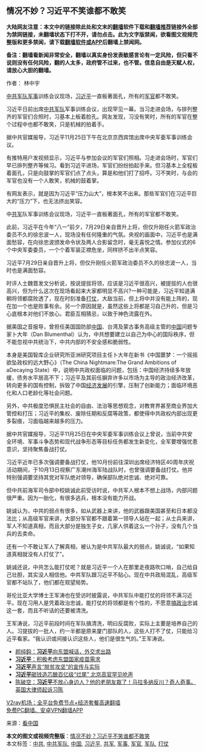  <h2>情况不妙？习近平不笑谁都不敢笑</h2> <p class="notice"><b>大陆网友注意：本文中的链接除此处和文末的<a href="https://github.com/bannedbook/fanqiang" >翻墙</a>软件下载和<a href="https://github.com/killgcd/justmysocks/blob/master/README.md">翻墙推荐</a>链接外全部为禁网链接，未翻墙状态下打不开，请勿点击。此为文字版禁闻，欲看图文视频完整版和更多禁闻，请下载<a href="https://github.com/bannedbook/fanqiang">翻墙软件或APP</a>后翻墙上禁闻网。</p><p>备注：翻墙看新闻非常安全，翻墙以真实身份发表敏感言论有一定风险，但只看不说则没有任何风险，翻的人太多，政府管不过来，也不管。信息自由是天赋人权，请放心大胆的翻墙。</b></p>  <div class="entry"> <p>作者： 林中宇</p> <p id="conimg"><a href="https://www.bannedbook.org/bnews/tag/%e4%b8%ad%e5%85%b1/" class="st_tag internal_tag" rel="tag" title="标签 中共 下的日志">中共</a><a href="https://www.bannedbook.org/bnews/tag/%E5%86%9B%E9%98%9F/" class="st_tag internal_tag" rel="tag" title="标签 军队 下的日志">军队</a><a href="https://www.bannedbook.org/bnews/tag/%E5%86%9B%E4%BA%8B/" class="st_tag internal_tag" rel="tag" title="标签 军事 下的日志">军事</a>训练会议现场，<a href="https://www.bannedbook.org/bnews/tag/%e4%b9%a0%e8%bf%91%e5%b9%b3/" class="st_tag internal_tag" rel="tag" title="标签 习近平 下的日志">习近平</a>一直板著面孔，所有的<a href="https://www.bannedbook.org/bnews/tag/%E5%86%9B%E5%AE%98/" class="st_tag internal_tag" rel="tag" title="标签 军官 下的日志">军官</a>都不敢笑。</p> <p>习近平日前出席<a href="https://www.bannedbook.org/bnews/tag/%e4%b8%ad%e5%85%b1%e5%86%9b%e9%98%9f/" class="st_tag internal_tag" rel="tag" title="标签 中共军队 下的日志">中共军队</a>军事训练会议，出现罕见一幕。当习走进会场，与排列整齐的军官们合照时，习基本上板着脸孔。网友发现，习没有笑时，所有的军官在整个过程中也都不敢笑，只是机械的拍着手。</p> <p>据中共官媒报导，习近平11月25日下午在北京京西宾馆出席中央军委军事训练会议。</p> <p>有推特用户发视频显示，习近平与参加会议的军官们照相。习走进会场时，军官们早已排列整齐等候习。看到习近平进场，军官们纷纷拍起手来。但习基本上全程板着面孔，只是向鼓掌的军官们点了点头，算是和他们打了招呼。习不笑时，与会的军官也没有一个人敢笑，机械的鼓着掌。</p>  <p>有网友表示，就是因为习近平“压力山大”，根本笑不出来。那些军官们在习近平巨大的“压力”下，也无法挤出笑容。</p> <p>中<a href="https://www.bannedbook.org/bnews/tag/%e5%85%b1%e5%86%9b/" class="st_tag internal_tag" rel="tag" title="标签 共军 下的日志">共军</a>队军事训练会议现场，习近平一直板著面孔，所有的军官都不敢笑。</p> <p>此前，习近平在今年“八一”前夕，7月29日亲自晋升上将，但仅升刚任火箭军政治委员不久的徐忠波一人，现场没有任何隆重的气氛。央视的画面中，习近平也是满面愁容，在向徐忠波颁发命令状及两人合影留念时，毫无喜悦之情。参加仪式的6个中央军委委员，一个个着军装正襟危坐，同样挤不出半点笑容。</p> <p>习近平7月29日亲自晋升上将，但仅升刚任火箭军政治委员不久的徐忠波一人，当时也是满面愁容。</p> <p>时评人士魏晋发文分析说，按说提拔将领，应该是习近平很高兴，被提拔的人也很高兴，但为什么这次在现场看起来大家都明显不高兴?一种可能是，习近平知道满朝将领都腐败透了，现在时刻准备<a href="https://www.bannedbook.org/bnews/tag/%E6%89%93%E4%BB%97/" class="st_tag internal_tag" rel="tag" title="标签 打仗 下的日志">打仗</a>，大敌当前，但上将中并没有能上阵的，现在加一个也是败事有余。另一个原因就是，虽然这些上将都是习自己升的，但是习心底根本对他们不放心。君臣互相猜忌，以致于神色流露在外。</p>  <p>据美国之音报导，曾担任美国国防部<span class='wp_keywordlink_affiliate'><a href="https://www.bannedbook.org/" title="中国" target="_blank">中国</a></span>、台湾及蒙古事务高级主管的<a href="https://www.bannedbook.org/bnews/tag/%E4%B8%AD%E5%9B%BD/" class="st_tag internal_tag" rel="tag" title="标签 中国 下的日志">中国</a>问题专家卜大年（Dan Blumenthal）认为，中共想要建立以自己为中心的国际秩序，但不能忽视中共统治下，中共内部的不安全感和脆弱性。</p> <p>本身是美国智库企业研究所亚洲研究项目主任卜大年在新书《中国噩梦：一个摇摇欲坠政权的远大野心》（The China Nightmare:The Grand Ambitions of aDecaying State）中，说明中共政权面临的问题，包括：中国经济持续多年放缓，债务水平居高不下；习近平及其前任摒弃许多以市场为主导的政治经济改革，转向更多的国有控制，拆毁了中国<span class='wp_keywordlink'><a href="https://www.bannedbook.org/forum2/topic869.html" title="宪政、法治和经济发展——走向市场经济的制度保障" target="_blank">经济发展</a></span>的引擎，压制了创新能力；面临环境恶化和人口老龄化等社会问题。</p> <p>另外，中共极度恐惧民主社会的自由、法治等思想观念，对教育界甚至商业界加大管控和打压；习近平的集权、废除任期和反腐等政策，都使得中共政权内部出现更多裂痕，习面临越来越多的压力。</p> <p>据中共官媒报导，习近平11月25日在中央军委军事训练会议上曾说，当前中共安全环境、军事斗争态势和现代战争形态等目标任务都发生新变化，全军要增强忧患意识，坚持聚焦备战打仗。</p> <p>习近平近年已多次强调要备战打仗，他10月份前往深圳出席经济特区40周年庆祝活动期间，于10月13日视察广东潮州海军陆战队时，也曾强调要备战打仗。他并特别强调要坚持其党对军队绝对领导，确保部队绝对忠诚、绝对可靠。</p>  <p>但中共前海军司令部中校姚诚此前受访时说，中共军人根本不想上战场，内部问题很严重。因为一胎化，有很多逃兵，根本没有能力开战。</p> <p>姚诚认为，中共的弱点有很多，如从武器上来讲，他的武器跟美国甚至和日本都没法比；从高级军官来讲，大部分军官都不跟着第一领导人站在一起；从士兵来讲，军人不知道真相，而且大部分是独生子女，几家人供着这么一个孙子，没有几个当兵的去卖命。</p> <p>还有一个不敢让军人了解真相，被认为是中共军队最大的弱点，姚诚说，“如果知道真相就没有人打仗了”。</p> <p>姚诚还说，中共怎么能打仗呢？就是习近平一个人在那里走夜路吹口哨，自己给自己壮胆，其实没人相信他。中共军队跟习近平不贴心。现在中共政局混乱，高级军官都不站队了，他们都在观望局势。</p> <p>哥伦比亚大学博士王军涛也在受访时披露说，中共军队中能打仗的将领不满习近平。现在习用人是凭着政治忠诚，能打仗的将领都是有个性的，不愿意<span class='wp_keywordlink'><a href="https://www.bannedbook.org/forum11/topic331.html" title="禁片：搞政治" target="_blank">搞政治</a></span>忠诚这一套，而且不听话的还要被清洗。</p>  <p>王军涛说，习近平前段时间在军队搞清洗，明曰反腐败，实际上主要是培养自己的人。习提拔的一批人，约一半都是原来厦门部队的人，这些人打不了仗，只能给习近平看家。“我认识或间接认识这些人，他们是很生气的。”王军涛说。</p> <ul class='op-related-articles' title='相关阅读'> <li><a href='https://www.bannedbook.org/bnews/baitai/20201129/1438935.html' target='_blank'>颜纯鈎：<b>习近平</b>向东盟喊话，外交求出路</a></li> <li><a href='https://www.bannedbook.org/bnews/baitai/20201128/1438726.html' target='_blank'><b>习近平</b>：积极考虑东盟国家疫苗需求</a></li> <li><a href='https://www.bannedbook.org/bnews/headline/20201128/1438718.html' target='_blank'><b>习近平</b>声言“脱贫攻坚”的宣传与实际</a></li> <li><a href='https://www.bannedbook.org/bnews/comments/20201128/1438703.html' target='_blank'><b>习近平</b>砸钱造芯酿百亿级“烂尾” 北京高官罕见呛声</a></li> <li><a href='https://www.bannedbook.org/bnews/cbnews/20201128/1438694.html' target='_blank'>陈破空：<b>习近平</b>不放心身边人？他的老朋友栽了！马拉多纳反川？奇人奇事。英国大律师起诉习陈</a></li> </ul> <p class="texttj"> <a href="https://www.bannedbook.org/forum23/topic22702.html" target="_blank">V2ray机场：全平台免费节点+经济套餐高速翻墙</a><br/> <a href="https://github.com/bannedbook/fanqiang/wiki/%E7%A6%81%E9%97%BB%E7%BD%91%E5%AE%89%E5%8D%93%E7%BF%BB%E5%A2%99%E6%96%B0%E9%97%BBAPP" target="_blank">免费PC翻墙、安卓VPN翻墙APP</a></p><p> 来源：<span class='wp_keywordlink_affiliate'><a href="https://www.secretchina.com/" title="看中国" target="_blank">看中国</a></span> </p><a name='sharetosocial'></a>       <div><b>本文的图文或视频完整版</b>：<a href='https://www.bannedbook.org/bnews/cbnews/20201129/1438997.html'>情况不妙？习近平不笑谁都不敢笑</a></div>  </div><!--END ENTRY--> <div class="postfooter"> <div>本文标签：<a href="https://www.bannedbook.org/bnews/tag/%e4%b8%ad%e5%85%b1/" rel="tag">中共</a>, <a href="https://www.bannedbook.org/bnews/tag/%e4%b8%ad%e5%85%b1%e5%86%9b%e9%98%9f/" rel="tag">中共军队</a>, <a href="https://www.bannedbook.org/bnews/tag/%E4%B8%AD%E5%9B%BD/" rel="tag">中国</a>, <a href="https://www.bannedbook.org/bnews/tag/%e4%b9%a0%e8%bf%91%e5%b9%b3/" rel="tag">习近平</a>, <a href="https://www.bannedbook.org/bnews/tag/%e5%85%b1%e5%86%9b/" rel="tag">共军</a>, <a href="https://www.bannedbook.org/bnews/tag/%E5%86%9B%E4%BA%8B/" rel="tag">军事</a>, <a href="https://www.bannedbook.org/bnews/tag/%E5%86%9B%E5%AE%98/" rel="tag">军官</a>, <a href="https://www.bannedbook.org/bnews/tag/%E5%86%9B%E9%98%9F/" rel="tag">军队</a>, <a href="https://www.bannedbook.org/bnews/tag/%E6%89%93%E4%BB%97/" rel="tag">打仗</a></div>  </div><!--END POSTFOOTER--> 